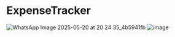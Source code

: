 # ExpenseTracker
![WhatsApp Image 2025-05-20 at 20 24 35_4b5941fb](https://github.com/user-attachments/assets/091f67ba-e77f-4c75-bd89-ac7fe890746b)
![image](https://github.com/user-attachments/assets/c48639fa-2dd7-4670-8c9f-365352e4c9d4)

